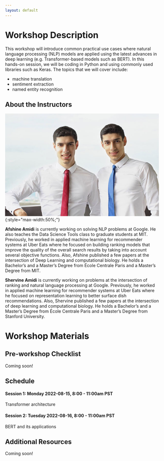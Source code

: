 ```yaml
---
layout: default
---
```


# Workshop Description

This workshop will introduce common practical use cases where natural language processing (NLP) models are applied using the latest advances in deep learning (e.g. Transformer-based models such as BERT). In this hands-on session, we will be coding in Python and using commonly used libraries such as Keras. The topics that we will cover include:

- machine translation
- sentiment extraction
- named entity recognition

## About the Instructors

![amidi](/assets/img/profile.jpg){:style="max-width:50%;"}

**Afshine Amidi** is currently working on solving NLP problems at Google. He also teaches the Data Science Tools class to graduate students at MIT. Previously, he worked in applied machine learning for recommender systems at Uber Eats where he focused on building ranking models that improve the quality of the overall search results by taking into account several objective functions. Also, Afshine published a few papers at the intersection of Deep Learning and computational biology. He holds a Bachelor’s and a Master’s Degree from École Centrale Paris and a Master’s Degree from MIT.

**Shervine Amidi** is currently working on problems at the intersection of ranking and natural language processing at Google. Previously, he worked in applied machine learning for recommender systems at Uber Eats where he focused on representation learning to better surface dish recommendations. Also, Shervine published a few papers at the intersection of deep learning and computational biology. He holds a Bachelor’s and a Master’s Degree from École Centrale Paris and a Master’s Degree from Stanford University.

# Workshop Materials

## Pre-workshop Checklist

Coming soon!

## Schedule

#### Session 1: Monday 2022-08-15, 8:00 - 11:00am PST

Transformer architecture

#### Session 2: Tuesday 2022-08-16, 8:00 - 11:00am PST

BERT and its applications

## Additional Resources

Coming soon!
